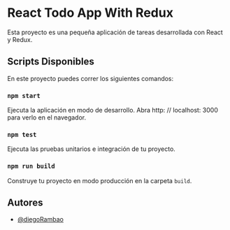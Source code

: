 # React Todo App With Redux

Esta proyecto es una pequeña aplicación de tareas desarrollada con React y Redux.

## Scripts Disponibles

En este proyecto puedes correr los siguientes comandos:

### `npm start`

Ejecuta la aplicación en modo de desarrollo.
Abra http: // localhost: 3000 para verlo en el navegador.

### `npm test`

Ejecuta las pruebas unitarios e integración de tu proyecto.

### `npm run build`

Construye tu proyecto en modo producción en la carpeta `build`.

## Autores

-  [@diegoRambao](https://www.github.com/diegoRambao)
